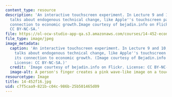 ```yaml
---
content_type: resource
description: 'An interactive touchscreen experiment. In Lecture 9 and 10, the class
  talks about endogenous technical change, like Apple''s touchscreen patent, and its
  connection to economic growth.Image courtesy of bejadin.info on Flickr. License:
  CC BY-NC-SA.'
file: https://ol-ocw-studio-app-qa.s3.amazonaws.com/courses/14-452-economic-growth-fall-2016/c7f5caa9821bc04c986b25b501465d09_14-452f16.jpg
file_type: image/jpeg
image_metadata:
  caption: 'An interactive touchscreen experiment. In Lecture 9 and 10, the class
    talks about endogenous technical change, like Apple''s touchscreen patent, and
    its connection to economic growth. (Image courtesy of Bejadin.info on Flickr.
    License: CC BY-NC-SA.)'
  credit: 'Image courtesy of bejadin.info on Flickr. License: CC BY-NC-SA.'
  image-alt: A person's finger creates a pink wave-like image on a touchscreen.
resourcetype: Image
title: 14-452f16.jpg
uid: c7f5caa9-821b-c04c-986b-25b501465d09
---
```


